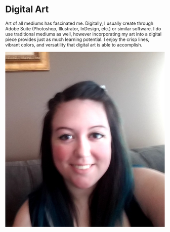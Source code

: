 # Digital Art

Art of all mediums has fascinated me. Digitally, I usually create through Adobe Suite (Photoshop, Illustrator, InDesign, etc.) or similar software. I do use traditional mediums as well, however incorporating my art into a digital piece provides just as much learning potential. I enjoy the crisp lines, vibrant colors, and versatility that digital art is able to accomplish.

![Me](/assets/img/Me.jpg)
